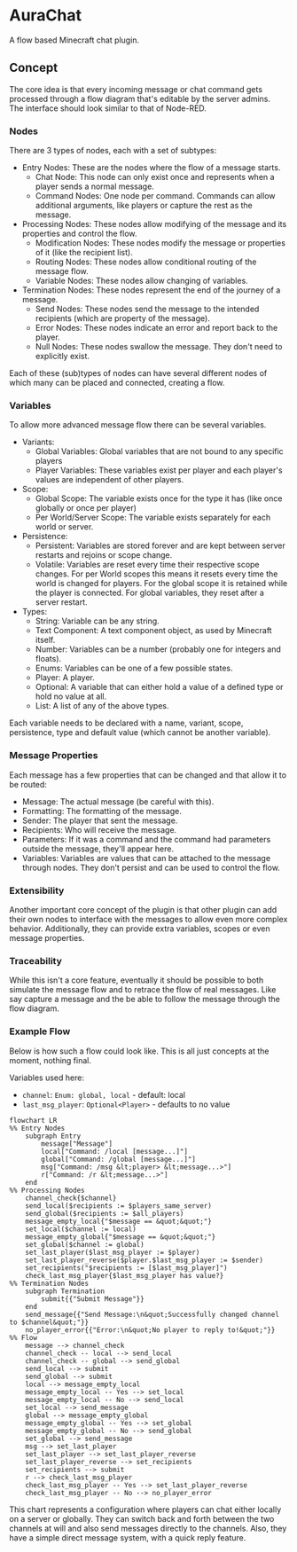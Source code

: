 # AuraChat

A flow based Minecraft chat plugin.

## Concept

The core idea is that every incoming message or chat command gets processed through a flow diagram that's editable by
the server admins.  
The interface should look similar to that of Node-RED.

### Nodes

There are 3 types of nodes, each with a set of subtypes:

- Entry Nodes: These are the nodes where the flow of a message starts.
    - Chat Node: This node can only exist once and represents when a player sends a normal message.
    - Command Nodes: One node per command. Commands can allow additional arguments, like players or capture the rest as
      the message.
- Processing Nodes: These nodes allow modifying of the message and its properties and control the flow.
    - Modification Nodes: These nodes modify the message or properties of it (like the recipient list).
    - Routing Nodes: These nodes allow conditional routing of the message flow.
    - Variable Nodes: These nodes allow changing of variables.
- Termination Nodes: These nodes represent the end of the journey of a message.
    - Send Nodes: These nodes send the message to the intended recipients (which are property of the message).
    - Error Nodes: These nodes indicate an error and report back to the player.
    - Null Nodes: These nodes swallow the message. They don't need to explicitly exist.

Each of these (sub)types of nodes can have several different nodes of which many can be placed and connected, creating a
flow.

### Variables

To allow more advanced message flow there can be several variables.

- Variants:
    - Global Variables: Global variables that are not bound to any specific players
    - Player Variables: These variables exist per player and each player's values are independent of other players.
- Scope:
    - Global Scope: The variable exists once for the type it has (like once globally or once per player)
    - Per World/Server Scope: The variable exists separately for each world or server.
- Persistence:
    - Persistent: Variables are stored forever and are kept between server restarts and rejoins or scope change.
    - Volatile: Variables are reset every time their respective scope changes. For per World scopes this means it resets
      every time the world is changed for players. For the global scope it is retained while the player is connected.
      For global variables, they reset after a server restart.
- Types:
    - String: Variable can be any string.
    - Text Component: A text component object, as used by Minecraft itself.
    - Number: Variables can be a number (probably one for integers and floats).
    - Enums: Variables can be one of a few possible states.
    - Player: A player.
    - Optional: A variable that can either hold a value of a defined type or hold no value at all.
    - List: A list of any of the above types.

Each variable needs to be declared with a name, variant, scope, persistence, type and default value (which cannot be
another variable).

### Message Properties

Each message has a few properties that can be changed and that allow it to be routed:

- Message: The actual message (be careful with this).
- Formatting: The formatting of the message.
- Sender: The player that sent the message.
- Recipients: Who will receive the message.
- Parameters: If it was a command and the command had parameters outside the message, they'll appear here.
- Variables: Variables are values that can be attached to the message through nodes. They don't persist and can be used
  to control the flow.

### Extensibility

Another important core concept of the plugin is that other plugin can add their own nodes to interface with the messages
to allow even more complex behavior. Additionally, they can provide extra variables, scopes or even message properties.

### Traceability

While this isn't a core feature, eventually it should be possible to both simulate the message flow and to retrace the
flow of real messages. Like say capture a message and the be able to follow the message through the flow diagram.

### Example Flow

Below is how such a flow could look like. This is all just concepts at the moment, nothing final.

Variables used here:

- `channel`: `Enum: global, local` - default: local
- `last_msg_player`: `Optional<Player>` - defaults to no value

```mermaid
flowchart LR
%% Entry Nodes
    subgraph Entry
        message["Message"]
        local["Command: /local [message...]"]
        global["Command: /global [message...]"]
        msg["Command: /msg &lt;player> &lt;message...>"]
        r["Command: /r &lt;message...>"]
    end
%% Processing Nodes
    channel_check{$channel}
    send_local($recipients := $players_same_server)
    send_global($recipients := $all_players)
    message_empty_local{"$message == &quot;&quot;"}
    set_local($channel := local)
    message_empty_global{"$message == &quot;&quot;"}
    set_global($channel := global)
    set_last_player($last_msg_player := $player)
    set_last_player_reverse($player.$last_msg_player := $sender)
    set_recipients("$recipients := [$last_msg_player]")
    check_last_msg_player{$last_msg_player has value?}
%% Termination Nodes
    subgraph Termination
        submit{{"Submit Message"}}
    end
    send_message{{"Send Message:\n&quot;Successfully changed channel to $channel&quot;"}}
    no_player_error{{"Error:\n&quot;No player to reply to!&quot;"}}
%% Flow
    message --> channel_check
    channel_check -- local --> send_local
    channel_check -- global --> send_global
    send_local --> submit
    send_global --> submit
    local --> message_empty_local
    message_empty_local -- Yes --> set_local
    message_empty_local -- No --> send_local
    set_local --> send_message
    global --> message_empty_global
    message_empty_global -- Yes --> set_global
    message_empty_global -- No --> send_global
    set_global --> send_message
    msg --> set_last_player
    set_last_player --> set_last_player_reverse
    set_last_player_reverse --> set_recipients
    set_recipients --> submit
    r --> check_last_msg_player
    check_last_msg_player -- Yes --> set_last_player_reverse
    check_last_msg_player -- No --> no_player_error
```

This chart represents a configuration where players can chat either locally on a server or globally. They can switch
back and forth between the two channels at will and also send messages directly to the channels. Also, they have a
simple direct message system, with a quick reply feature.
